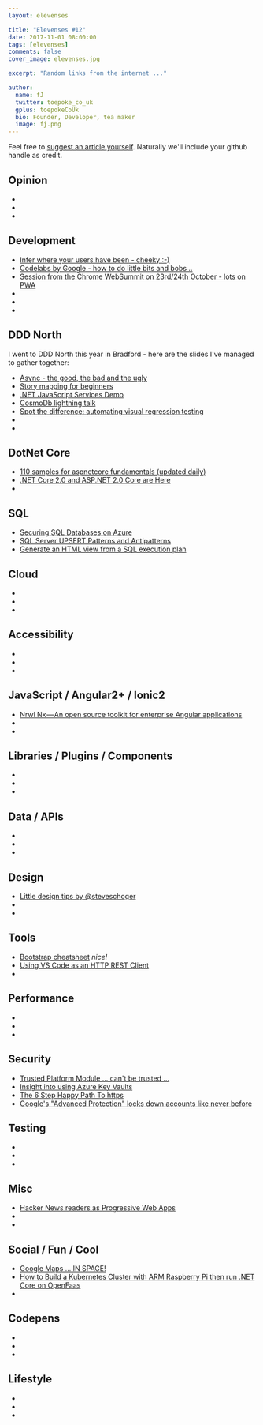 ```yaml
---
layout: elevenses

title: "Elevenses #12"
date: 2017-11-01 08:00:00
tags: [elevenses]
comments: false
cover_image: elevenses.jpg

excerpt: "Random links from the internet ..."

author:
  name: fJ
  twitter: toepoke_co_uk
  gplus: toepokeCoUk
  bio: Founder, Developer, tea maker
  image: fj.png
---
```


Feel free to [suggest an article yourself](https://github.com/toepoke/toepoke.github.io/issues).  Naturally we'll include your github handle as credit.

## Opinion
* []()
* []()
* []()

## Development
* [Infer where your users have been - cheeky :-)](https://github.com/KrauseFx/detect.location/blob/master/README.md)
* [Codelabs by Google - how to do little bits and bobs ..](https://codelabs.developers.google.com/)
* [Session from the Chrome WebSummit on 23rd/24th October - lots on PWA](https://www.youtube.com/playlist?list=PLNYkxOF6rcICUD5nBfRdAR6Fveosnqa5m)
* []()
* []()
* []()

## DDD North
I went to DDD North this year in Bradford - here are the slides I've managed to gather together:
* [Async - the good, the bad and the ugly](https://speakerdeck.com/slang25/async-in-c-number-the-good-the-bad-and-the-ugly)
* [Story mapping for beginners](https://colinmackay.scot/2017/10/15/ddd-north-2017-storymapping-slide-deck)
* [.NET JavaScript Services Demo](https://github.com/initialspark/prog-net-javascriptservices)
* [CosmoDb lightning talk](https://www.youtube.com/watch?v=IQ1yKZ6Kmb0)
* [Spot the difference: automating visual regression testing](https://www.slideshare.net/vivrichards/spot-the-difference-automating-visual-regression-testing/1)
* []()
* []()

## DotNet Core
* [110 samples for aspnetcore fundamentals (updated daily)](https://github.com/dodyg/practical-aspnetcore/blob/master/README.md)
* [.NET Core 2.0 and ASP.NET 2.0 Core are Here](https://weblog.west-wind.com/posts/2017/Oct/22/NET-Core-20-and-ASPNET-20-Core-are-finally-here)
* []()

## SQL
* [Securing SQL Databases on Azure](https://docs.microsoft.com/en-us/azure/sql-database/sql-database-security-tutorial)
* [SQL Server UPSERT Patterns and Antipatterns](http://michaeljswart.com/2017/07/sql-server-upsert-patterns-and-antipatterns/)
* [Generate an HTML view from a SQL execution plan](https://github.com/JustinPealing/html-query-plan/blob/master/README.md)

## Cloud
* []()
* []()
* []()

## Accessibility
* []()
* []()
* []()

## JavaScript / Angular2+ / Ionic2
* [Nrwl Nx — An open source toolkit for enterprise Angular applications](https://blog.nrwl.io/nrwl-nx-an-open-source-toolkit-for-enterprise-angular-applications-38698e94d65)
* []()
* []()

## Libraries / Plugins / Components
* []()
* []()
* []()

## Data / APIs
* []()
* []()
* []()

## Design
* [Little design tips by @steveschoger](https://twitter.com/i/moments/880688233641848832)
* []()
* []()

## Tools
* [Bootstrap cheatsheet](https://hackerthemes.com/bootstrap-cheatsheet/#alert-success) *nice!*
* [Using VS Code as an HTTP REST Client](http://josephwoodward.co.uk/2017/10/rest-%20client-for-vs-Code-an-elegant-alternative-postman)
* []()

## Performance
* []()
* []()
* []()

## Security
* [Trusted Platform Module ... can't be trusted ...](https://nakedsecurity.sophos.com/2017/10/18/encryption-chip-flaw-afflicts-huge-number-of-computers/)
* [Insight into using Azure Key Vaults](https://aspnetmonsters.com/2017/10/monsters-weekly/ep107/)
* [The 6 Step Happy Path To https](https://www.troyhunt.com/the-6-step-happy-path-to-https/)
* [Google's "Advanced Protection" locks down accounts like never before](https://www.wired.com/story/google-advanced-protection-locks-down-accounts/)

## Testing
* []()
* []()
* []()

## Misc
* [Hacker News readers as Progressive Web Apps](https://hnpwa.com/)
* []()
* []()

## Social / Fun / Cool
* [Google Maps ... IN SPACE!](https://www.google.com/maps/space/)
* [How to Build a Kubernetes Cluster with ARM Raspberry Pi then run .NET Core on OpenFaas](https://www.hanselman.com/blog/HowToBuildAKubernetesClusterWithARMRaspberryPiThenRunNETCoreOnOpenFaas.aspx)
* []()

## Codepens
* []()
* []()
* []()

## Lifestyle
* []()
* []()
* []()

